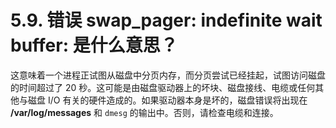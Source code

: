 # 5.9. 错误 swap\_pager: indefinite wait buffer: 是什么意思？

这意味着一个进程正试图从磁盘中分页内存，而分页尝试已经挂起，试图访问磁盘的时间超过了 20 秒。这可能是由磁盘驱动器上的坏块、磁盘接线、电缆或任何其他与磁盘 I/O 有关的硬件造成的。如果驱动器本身是坏的，磁盘错误将出现在 **/var/log/messages** 和 `dmesg` 的输出中。否则，请检查电缆和连接。
